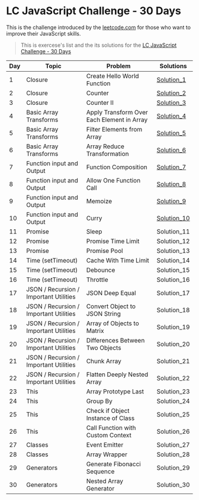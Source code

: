 # LC JavaScript Challenge - 30 Days

 This is the challenge introduced by the [leetcode.com](https://leetcode.com/discuss/study-guide/3458761/Open-to-Registration!-30-Days-of-LC-JavaScript-Challenge) for those who want to improve their JavaScript skills.

> This is exercese's list and the its solutions for the [LC JavaScript Challenge - 30 Days]() 

| Day | Topic | Problem | Solutions |
| --- | --- | --- | --- |
| 1 | Closure | Create Hello World Function | [Solution_1](solutions/Exercise_1/hello_world.js) |
| 2 | Closure | Counter | [Solution_2](solutions/Exercise_2/counter.js) |
| 3 | Closure | Counter II | [Solution_3](solutions/Exercise_3/counter_2.js) |
| 4 | Basic Array Transforms | Apply Transform Over Each Element in Array | [Solution_4](solutions/Exercise_4/array_transform.js)|
| 5 | Basic Array Transforms | Filter Elements from Array | [Solution_5](solutions/Exercise_5/filter_elements.js) |
| 6 | Basic Array Transforms | Array Reduce Transformation | [Solution_6](solutions/Exercise_6/arr_reduce_transform.js) |
| 7 | Function input and Output | Function Composition | [Solution_7](solutions/Exercise_7/function_composition.js) |
| 8 | Function input and Output | Allow One Function Call | [Solution_8](solutions/Exercise_8/function_call.js) |
| 9 | Function input and Output | Memoize | [Solution_9](solutions/Exercise_9/memoize.js) |
| 10 | Function input and Output | Curry | [Solution_10](solutions/Exercise_10/curry.js)|
| 11 | Promise | Sleep | Solution_11 |
| 12 | Promise | Promise Time Limit | Solution_12 |
| 13 | Promise | Promise Pool | Solution_13 |
| 14 | Time (setTimeout) | Cache With Time Limit | Solution_14|
| 15 | Time (setTimeout) | Debounce | Solution_15 |
| 16 | Time (setTimeout) | Throttle | Solution_16 |
| 17 | JSON / Recursion / Important Utilities | JSON Deep Equal | Solution_17 |
| 18 | JSON / Recursion / Important Utilities | Convert Object to JSON String | Solution_18 |
| 19 | JSON / Recursion / Important Utilities | Array of Objects to Matrix | Solution_19 |
| 20 | JSON / Recursion / Important Utilities | Differences Between Two Objects | Solution_20|
| 21 | JSON / Recursion / Important Utilities | Chunk Array | Solution_21 |
| 22 | JSON / Recursion / Important Utilities | Flatten Deeply Nested Array | Solution_22 |
| 23 | This | Array Prototype Last | Solution_23 |
| 24 | This | Group By | Solution_24 |
| 25 | This | Check if Object Instance of Class | Solution_25 |
| 26 | This | Call Function with Custom Context | Solution_26 |
| 27 | Classes | Event Emitter | Solution_27 |
| 28 | Classes | Array Wrapper | Solution_28 |
| 29 | Generators | Generate Fibonacci Sequence | Solution_29 |
| 30 | Generators | Nested Array Generator | Solution_30 |